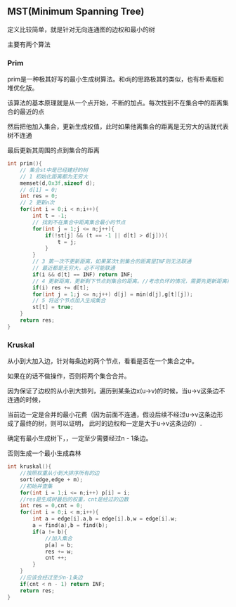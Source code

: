 ## MST(Minimum Spanning Tree)

定义比较简单，就是针对无向连通图的边权和最小的树

主要有两个算法

### Prim

prim是一种极其好写的最小生成树算法。和dij的思路极其的类似，也有朴素版和堆优化版。

该算法的基本原理就是从一个点开始，不断的加点。每次找到不在集合中的距离集合的最近的点

然后把他加入集合，更新生成权值，此时如果他离集合的距离是无穷大的话就代表树不连通

最后更新其周围的点到集合的距离

```cpp
int prim(){
    // 集合st中是已经建好的树
    // 1 初始化距离都为无穷大
    memset(d,0x3f,sizeof d);
    // d[1] = 0;
    int res = 0;
    // 2 更新n次
    for(int i = 0;i < n;i++){
        int t = -1;
        // 找到不在集合中距离集合最小的节点
        for(int j = 1;j <= n;j++){
            if(!st[j] && (t == -1 || d[t] > d[j])){
                t = j;
            }
        } 
        // 3 第一次不更新距离，如果某次t到集合的距离是INF则无法联通
        // 最近都是无穷大，必不可能联通
        if(i && d[t] == INF) return INF;
        // 4 更新距离，更新剩下节点到集合的距离。//考虑负环的情况，需要先更新距离再去更新d 
        if(i) res += d[t]; 
        for(int j = 1;j <= n;j++) d[j] = min(d[j],g[t][j]);
        // 5 将这个节点加入生成集合
        st[t] = true;
    }
    return res;
}
```

### Kruskal

从小到大加入边，针对每条边的两个节点，看看是否在一个集合之中。

如果在的话不做操作，否则将两个集合合并。

因为保证了边权的从小到大排列，遍历到某条边x(u->v)的时候，当u->v这条边不连通的时候，

当前边一定是合并的最小花费（因为前面不连通，假设后续不经过u->v这条边形成了最终的树，则可以证明，
此时的边权和一定是大于u->v这条边的）.

确定有最小生成树下，，一定至少需要经过n - 1条边。

否则生成一个最小生成森林

```cpp
int kruskal(){
    //按照权重从小到大排序所有的边
    sort(edge,edge + m);
    //初始并查集
    for(int i = 1;i <= n;i++) p[i] = i;
    //res是生成树最后的权重，cnt是经过的边数
    int res = 0,cnt = 0;
    for(int i = 0;i < m;i++){
        int a = edge[i].a,b = edge[i].b,w = edge[i].w;
        a = find(a),b = find(b);
        if(a != b){
            //加入集合
            p[a] = b;
            res += w;
            cnt ++;
        }
    }
    //应该会经过至少n-1条边
    if(cnt < n - 1) return INF;
    return res;
}
```